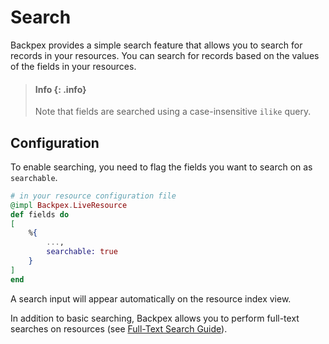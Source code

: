 # Search

Backpex provides a simple search feature that allows you to search for records in your resources. You can search for records based on the values of the fields in your resources.

> #### Info {: .info}
>
> Note that fields are searched using a case-insensitive `ilike` query.

## Configuration

To enable searching, you need to flag the fields you want to search on as `searchable`.

```elixir
# in your resource configuration file
@impl Backpex.LiveResource
def fields do
[
    %{
        ...,
        searchable: true
    }
]
end
```

A search input will appear automatically on the resource index view.

In addition to basic searching, Backpex allows you to perform full-text searches on resources (see [Full-Text Search Guide](full-text-search.md)).